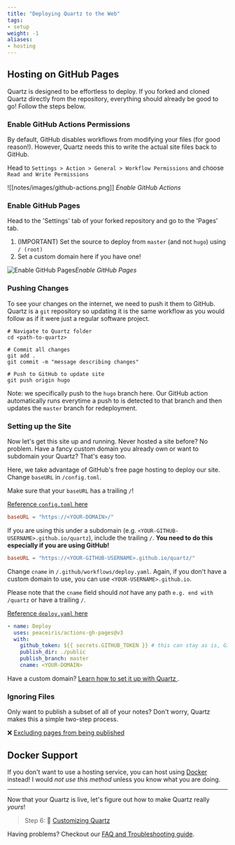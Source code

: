 ```yaml
---
title: "Deploying Quartz to the Web"
tags:
- setup
weight: -1
aliases:
- hosting
---
```


## Hosting on GitHub Pages
Quartz is designed to be effortless to deploy. If you forked and cloned Quartz directly from the repository, everything should already be good to go! Follow the steps below.

### Enable GitHub Actions Permissions
By default, GitHub disables workflows from modifying your files (for good reason!). However, Quartz needs this to write the actual site files back to GitHub.

Head to `Settings > Action > General > Workflow Permissions` and choose `Read and Write Permissions`

![[notes/images/github-actions.png]]
*Enable GitHub Actions*

### Enable GitHub Pages

Head to the 'Settings' tab of your forked repository and go to the 'Pages' tab.

1. (IMPORTANT) Set the source to deploy from `master` (and not `hugo`) using `/ (root)`
2. Set a custom domain here if you have one!

![Enable GitHub Pages](/notes/images/github-pages.png)*Enable GitHub Pages*

### Pushing Changes
To see your changes on the internet, we need to push it them to GitHub. Quartz is a `git` repository so updating it is the same workflow as you would follow as if it were just a regular software project.

```shell
# Navigate to Quartz folder
cd <path-to-quartz>

# Commit all changes
git add .
git commit -m "message describing changes"

# Push to GitHub to update site
git push origin hugo
```

Note: we specifically push to the `hugo` branch here. Our GitHub action automatically runs everytime a push to is detected to that branch and then updates the `master` branch for redeployment.

### Setting up the Site
Now let's get this site up and running. Never hosted a site before? No problem. Have a fancy custom domain you already own or want to subdomain your Quartz? That's easy too.

Here, we take advantage of GitHub's free page hosting to deploy our site. Change `baseURL` in `/config.toml`. 

Make sure that your `baseURL` has a trailing `/`!

[Reference `config.toml` here](https://github.com/jackyzha0/quartz/blob/hugo/config.toml)

```toml
baseURL = "https://<YOUR-DOMAIN>/"
```

If you are using this under a subdomain (e.g. `<YOUR-GITHUB-USERNAME>.github.io/quartz`), include the trailing `/`. **You need to do this especially if you are using GitHub!**

```toml
baseURL = "https://<YOUR-GITHUB-USERNAME>.github.io/quartz/"
```

Change `cname` in `/.github/workflows/deploy.yaml`. Again, if you don't have a custom domain to use, you can use `<YOUR-USERNAME>.github.io`.

Please note that the `cname` field should *not* have any path `e.g. end with /quartz` or have a trailing `/`.

[Reference `deploy.yaml` here](https://github.com/jackyzha0/quartz/blob/hugo/.github/workflows/deploy.yaml)

```yaml {title=".github/workflows/deploy.yaml"}
- name: Deploy  
  uses: peaceiris/actions-gh-pages@v3  
  with:  
	github_token: ${{ secrets.GITHUB_TOKEN }} # this can stay as is, GitHub fills this in for us!
	publish_dir: ./public  
	publish_branch: master
	cname: <YOUR-DOMAIN>
```

Have a custom domain? [Learn how to set it up with Quartz ](notes/custom%20Domain.md).

### Ignoring Files
Only want to publish a subset of all of your notes? Don't worry, Quartz makes this a simple two-step process.

❌ [Excluding pages from being published](notes/ignore%20notes.md)

## Docker Support
If you don't want to use a hosting service, you can host using [Docker](notes/docker.md) instead!
I would *not use this method* unless you know what you are doing.

---

Now that your Quartz is live, let's figure out how to make Quartz really *yours*!

> Step 6: 🎨 [Customizing Quartz](notes/config.md)

Having problems? Checkout our [FAQ and Troubleshooting guide](notes/troubleshooting.md).
